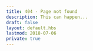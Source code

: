 ```yaml
---
title: 404 - Page not found
description: This can happen...
draft: false
layout: default.hbs
lastmod: 2018-07-06
private: true
---
```

